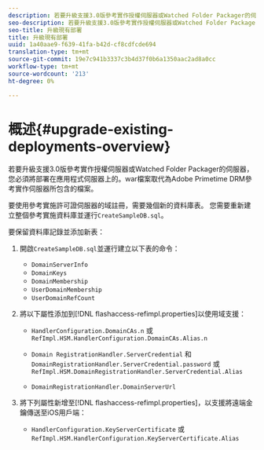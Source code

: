 ```yaml
---
description: 若要升級支援3.0版參考實作授權伺服器或Watched Folder Packager的伺服器，您必須將部署在應用程式伺服器上的。war檔案取代為Adobe Primetime DRM參考實作伺服器所包含的檔案。
seo-description: 若要升級支援3.0版參考實作授權伺服器或Watched Folder Packager的伺服器，您必須將部署在應用程式伺服器上的。war檔案取代為Adobe Primetime DRM參考實作伺服器所包含的檔案。
seo-title: 升級現有部署
title: 升級現有部署
uuid: 1a40aae9-f639-41fa-b42d-cf8cdfcde694
translation-type: tm+mt
source-git-commit: 19e7c941b3337c3b4d37f0b6a1350aac2ad8a0cc
workflow-type: tm+mt
source-wordcount: '213'
ht-degree: 0%

---
```



# 概述{#upgrade-existing-deployments-overview}

若要升級支援3.0版參考實作授權伺服器或Watched Folder Packager的伺服器，您必須將部署在應用程式伺服器上的。war檔案取代為Adobe Primetime DRM參考實作伺服器所包含的檔案。

要使用參考實施許可證伺服器的域註冊，需要幾個新的資料庫表。 您需要重新建立整個參考實施資料庫並運行`CreateSampleDB.sql`。

要保留資料庫記錄並添加新表：

1. 開啟`CreateSampleDB.sql`並運行建立以下表的命令：

   * `DomainServerInfo`
   * `DomainKeys`
   * `DomainMembership`
   * `UserDomainMembership`
   * `UserDomainRefCount`

1. 將以下屬性添加到[!DNL flashaccess-refimpl.properties]以使用域支援：

   * `HandlerConfiguration.DomainCAs.n` 或  `RefImpl.HSM.HandlerConfiguration.DomainCAs.Alias.n`

   * `Domain RegistrationHandler.ServerCredential` 和 `DomainRegistrationHandler.ServerCredential.password` 或  `RefImpl.HSM.DomainRegistrationHandler.ServerCredential.Alias`

   * `DomainRegistrationHandler.DomainServerUrl`

1. 將下列屬性新增至[!DNL flashaccess-refimpl.properties]，以支援將遠端金鑰傳送至iOS用戶端：

   * `HandlerConfiguration.KeyServerCertificate` 或  `RefImpl.HSM.HandlerConfiguration.KeyServerCertificate.Alias`